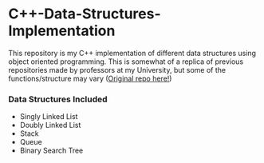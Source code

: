 # C++-Data-Structures-Implementation
 This repository is my C++ implementation of different data structures using 
 object oriented programming. This is somewhat of a replica of previous 
 repositories made by professors at my University, but some of the functions/structure
 may vary ([Original repo here!](https://github.com/CSUF-CPSC-Bein-FA20/CPSC-131-Data-Structures-code))





### Data Structures Included

 - Singly Linked List
 - Doubly Linked List
 - Stack
 - Queue
 - Binary Search Tree